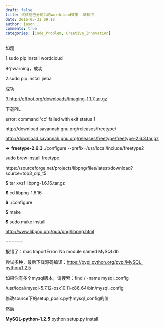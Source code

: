 ```yaml
---
draft: false
title: 试试结巴分词后的wordcloud效果--草稿中
date: 2016-05-31 09:18
author: jason
comments: true
categories: [Code_Problem, Creative_Innovation]
---
```

如题

1.<span class="s1">sudo pip install wordcloud</span>

9个warning，成功

2.<span class="s1">sudo pip install jieba </span>

成功

3.http://effbot.org/downloads/Imaging-1.1.7.tar.gz

下载PIL
<p class="p1"><span class="s1">error: command 'cc' failed with exit status 1</span></p>
http://download.savannah.gnu.org/releases/freetype/

http://download.savannah.gnu.org/releases/freetype/freetype-2.6.3.tar.gz
<p class="p2"><span class="s2"><b>➜<span class="Apple-converted-space">  </span></b></span><span class="s3"><b>freetype-2.6.3</b></span><span class="s1"> ./configure --prefix=/usr/local/include/freetype2</span></p>
<p class="p1"><span class="s1">sudo brew install freetype</span></p>
https://sourceforge.net/projects/libpng/files/latest/download?source=top3_dlp_t5

<strong>$</strong> tar xvzf libpng-1.6.16.tar.gz

<strong>$</strong> cd libpng-1.6.16

<strong>$</strong> ./configure

<strong>$</strong> make

<strong>$</strong> sudo make install

http://www.libpng.org/pub/png/libpng.html

======

报错了：mac ImportError: No module named MySQLdb

尝试多种，最后下载源码编译：https://pypi.python.org/pypi/MySQL-python/1.2.5

如果你有多个mysql版本，请搜索：find / -name mysql_config
<p class="p1"><span class="s1">/usr/local/mysql-5.7.12-osx10.11-x86_64/bin/mysql_config</span></p>
<p class="p1">修改source下的setup_posix.py中mysql_config的值</p>
<p class="p1">然后</p>
<p class="p1"><span class="s1"><b>MySQL-python-1.2.5</b></span><span class="s2"> python setup.py install</span></p>

